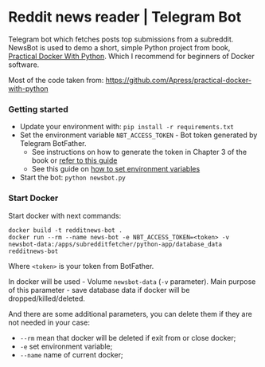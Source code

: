 # Reddit news reader | Telegram Bot

Telegram bot which fetches posts top submissions from a subreddit. 
NewsBot is used to demo a short, simple Python project from book, [Practical Docker With Python](https://www.apress.com/gp/book/9781484237830). 
Which I recommend for beginners of Docker software.

Most of the code taken from: https://github.com/Apress/practical-docker-with-python

### Getting started 

- Update your environment with:
`pip install -r requirements.txt`
- Set the environment variable `NBT_ACCESS_TOKEN` - Bot token generated by Telegram BotFather.
    - See instructions on how to generate the token in Chapter 3 of the book or [refer to this guide](https://core.telegram.org/bots/api#authorizing-your-bot)
    - See this guide on [how to set environment variables](https://core.telegram.org/bots/api#authorizing-your-bot)
- Start the bot: 
    `python newsbot.py`

### Start Docker

Start docker with next commands:

```
docker build -t redditnews-bot .
docker run --rm --name news-bot -e NBT_ACCESS_TOKEN=<token> -v newsbot-data:/apps/subredditfetcher/python-app/database_data redditnews-bot
```

Where `<token>` is your token from BotFather.

In docker will be used - Volume `newsbot-data` (`-v` parameter). 
Main purpose of this parameter - save database data if docker will be dropped/killed/deleted.

And there are some additional parameters, you can delete them if they are not needed in your case:
- `--rm` mean that docker will be deleted if exit from or close docker;
- `-e` set environment variable;
- `--name` name of current docker;